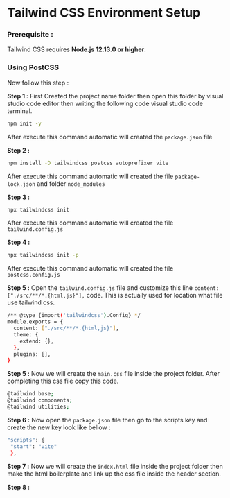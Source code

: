 # Tailwind CSS Environment Setup


### Prerequisite :
Tailwind CSS requires **Node.js 12.13.0 or higher**.


### Using PostCSS
Now follow this step :

**Step 1 :** First Created the project name folder then open this folder by visual studio code editor then writing the following code visual studio code terminal.

```sh
npm init -y
```
After execute this command automatic will created the `package.json` file

**Step 2 :**   

```sh
npm install -D tailwindcss postcss autoprefixer vite
```
After execute this command automatic will created the file `package-lock.json` and folder `node_modules`

**Step 3 :**   

```sh
npx tailwindcss init
```
After execute this command automatic will created the file `tailwind.config.js` 

**Step 4 :**   

```sh
npx tailwindcss init -p
```
After execute this command automatic will created the file `postcss.config.js` 

**Step 5 :** Open the `tailwind.config.js` file and customize this line `content: ["./src/**/*.{html,js}"],` code. This is actually used for  location what file use tailwind css.

```sh
/** @type {import('tailwindcss').Config} */
module.exports = {
  content: ["./src/**/*.{html,js}"],
  theme: {
    extend: {},
  },
  plugins: [],
}
```

**Step 5 :** Now we will create the `main.css` file inside the project folder. After completing this css file copy this code.

```sh
@tailwind base;
@tailwind components;
@tailwind utilities;
```

**Step 6 :** Now open the `package.json` file then go to the scripts key and create the new key look like bellow :

```sh
"scripts": {
 "start": "vite"
 },
```

**Step 7 :** Now we will create the `index.html` file inside the project folder then make the html boilerplate and link up the css file inside the header section. 

**Step 8 :** 










